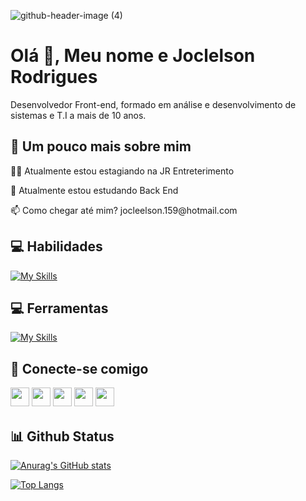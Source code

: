 ![github-header-image (4)](https://user-images.githubusercontent.com/104178622/184713903-2800febb-e6ac-401d-a6ba-c786d92d25a2.png)
# Olá 👋, Meu nome e Joclelson Rodrigues


Desenvolvedor Front-end, formado em análise e desenvolvimento de sistemas e T.I a mais de 10 anos.

## 💫 Um pouco mais sobre mim
<p>👨‍💻 Atualmente estou estagiando na JR Entreterimento</p>
<p>📘 Atualmente estou estudando Back End</p>
<p>📫 Como chegar até mim? jocleelson.159@hotmail.com</p>

## 💻 Habilidades
[![My Skills](https://skillicons.dev/icons?i=html,css,js,ts,react,styledcomponents,bootstrap,cs,nodejs,git)](https://skillicons.dev)

## 💻 Ferramentas
[![My Skills](https://skillicons.dev/icons?i=vscode,netlify,github,figma,ps,discord)](https://skillicons.dev)

## 👥 Conecte-se comigo
<p>
<a href="https://joclelsonr.github.io/landingpage/"><img src="https://img.shields.io/badge/Blogger-FF5722?style=for-the-badge&logo=blogger&logoColor=white" style="margin-bottom: 4px;" height="30px" target="_blank"></a>
<a href="https://www.linkedin.com/in/joclelson-rodrigues-00327622b/"><img src="https://img.shields.io/badge/linkedin-%230077B5.svg?style=for-the-badge&logo=linkedin&logoColor=white" style="margin-bottom: 4px;" height="30px" target="_blank"></a>
<a href="https://www.facebook.com/joclelsonr"><img src="https://img.shields.io/badge/Facebook-%231877F2.svg?style=for-the-badge&logo=Facebook&logoColor=white" style="margin-bottom: 4px;" height="30px" target="_blank"></a>
<a href="https://www.instagram.com/joclelsonr"><img src="https://img.shields.io/badge/Instagram-%23E4405F.svg?style=for-the-badge&logo=Instagram&logoColor=white" style="margin-bottom: 4px;" height="30px" target="_blank"></a>
<a href="https://twitter.com/joclelsonr"><img src="https://img.shields.io/badge/Twitter-%231DA1F2.svg?style=for-the-badge&logo=Twitter&logoColor=white" style="margin-bottom: 4px;" height="30px" target="_blank"></a>
</p>

## 📊 Github Status

[![Anurag's GitHub stats](https://github-readme-stats.vercel.app/api?username=joclelsonr&count_private=true&theme=radical)](https://github.com/joclelsonr/github-readme-stats)

[![Top Langs](https://github-readme-stats.vercel.app/api/top-langs/?username=anuraghazra&layout=compact&theme=dracula)](https://github.com/joclelsonr/github-readme-stats)

